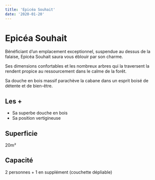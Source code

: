 ```yaml
---
title: 'Epicéa Souhait'
date: '2020-01-20'
---
```


# Epicéa Souhait

Bénéficiant d’un emplacement exceptionnel, suspendue au dessus de la falaise, Epicéa Souhait saura vous éblouir par son charme.

Ses dimensions confortables et les nombreux arbres qui la traversent la rendent propice au ressourcement dans le calme de la forêt.

Sa douche en bois massif parachève la cabane dans un esprit boisé de détente et de bien-être.

## Les +

- Sa superbe douche en bois
- Sa position vertigineuse

## Superficie

20m²

## Capacité

2 personnes + 1 en supplément (couchette dépliable)
